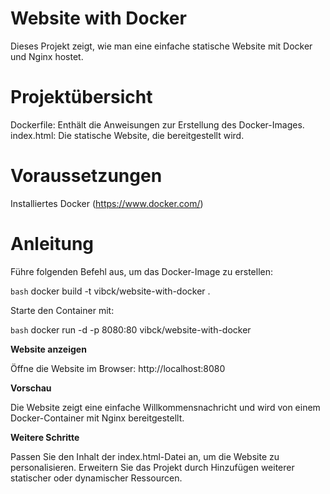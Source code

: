 # Website with Docker

Dieses Projekt zeigt, wie man eine einfache statische Website mit Docker und Nginx hostet.

# Projektübersicht

Dockerfile: Enthält die Anweisungen zur Erstellung des Docker-Images.
index.html: Die statische Website, die bereitgestellt wird.

# Voraussetzungen

Installiertes Docker (https://www.docker.com/)

# Anleitung

Führe folgenden Befehl aus, um das Docker-Image zu erstellen:

```bash```
docker build -t vibck/website-with-docker . 

Starte den Container mit:

```bash```
docker run -d -p 8080:80 vibck/website-with-docker

**Website anzeigen**

Öffne die Website im Browser:
http://localhost:8080

**Vorschau**

Die Website zeigt eine einfache Willkommensnachricht und wird von einem Docker-Container mit Nginx bereitgestellt.

**Weitere Schritte**

Passen Sie den Inhalt der index.html-Datei an, um die Website zu personalisieren.
Erweitern Sie das Projekt durch Hinzufügen weiterer statischer oder dynamischer Ressourcen.
